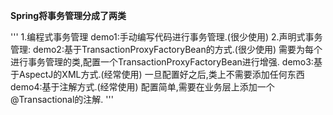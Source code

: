 **Spring将事务管理分成了两类**

'''
1.编程式事务管理
	demo1:手动编写代码进行事务管理.(很少使用)
2.声明式事务管理:
	demo2:基于TransactionProxyFactoryBean的方式.(很少使用)
		需要为每个进行事务管理的类,配置一个TransactionProxyFactoryBean进行增强.
	demo3:基于AspectJ的XML方式.(经常使用)
	 	一旦配置好之后,类上不需要添加任何东西
	demo4:基于注解方式.(经常使用)
		配置简单,需要在业务层上添加一个@Transactional的注解.
'''

